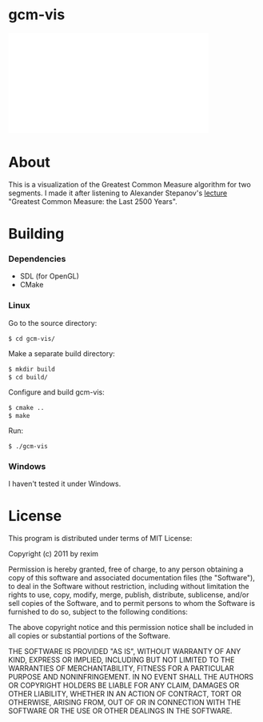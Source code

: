 gcm-vis
=======

![](image.gif)

About
=====
This is a visualization of the Greatest Common Measure algorithm for
two segments. I made it after listening to Alexander Stepanov's
[lecture](http://www.stepanovpapers.com/gcd.pdf) "Greatest Common
Measure: the Last 2500 Years".

Building
========
### Dependencies
 * SDL (for OpenGL)
 * CMake

### Linux
Go to the source directory:

    $ cd gcm-vis/

Make a separate build directory:

    $ mkdir build
    $ cd build/
    
Configure and build gcm-vis:

    $ cmake ..
    $ make

Run:

    $ ./gcm-vis

### Windows
I haven't tested it under Windows.

License
=======
This program is distributed under terms of MIT License:

Copyright (c) 2011 by rexim

Permission is hereby granted, free of charge, to any person obtaining
a copy of this software and associated documentation files (the
"Software"), to deal in the Software without restriction, including
without limitation the rights to use, copy, modify, merge, publish,
distribute, sublicense, and/or sell copies of the Software, and to
permit persons to whom the Software is furnished to do so, subject to
the following conditions:

The above copyright notice and this permission notice shall be
included in all copies or substantial portions of the Software.

THE SOFTWARE IS PROVIDED "AS IS", WITHOUT WARRANTY OF ANY KIND,
EXPRESS OR IMPLIED, INCLUDING BUT NOT LIMITED TO THE WARRANTIES OF
MERCHANTABILITY, FITNESS FOR A PARTICULAR PURPOSE AND
NONINFRINGEMENT. IN NO EVENT SHALL THE AUTHORS OR COPYRIGHT HOLDERS BE
LIABLE FOR ANY CLAIM, DAMAGES OR OTHER LIABILITY, WHETHER IN AN ACTION
OF CONTRACT, TORT OR OTHERWISE, ARISING FROM, OUT OF OR IN CONNECTION
WITH THE SOFTWARE OR THE USE OR OTHER DEALINGS IN THE SOFTWARE.

